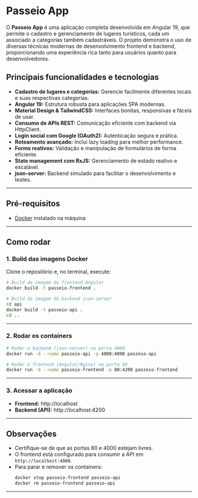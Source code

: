 # Passeio App

O **Passeio App** é uma aplicação completa desenvolvida em Angular 19, que permite o cadastro e gerenciamento de lugares turísticos, cada um associado a categorias também cadastráveis. O projeto demonstra o uso de diversas técnicas modernas de desenvolvimento frontend e backend, proporcionando uma experiência rica tanto para usuários quanto para desenvolvedores.

## Principais funcionalidades e tecnologias

- **Cadastro de lugares e categorias:** Gerencie facilmente diferentes locais e suas respectivas categorias.
- **Angular 19:** Estrutura robusta para aplicações SPA modernas.
- **Material Design & TailwindCSS:** Interfaces bonitas, responsivas e fáceis de usar.
- **Consumo de APIs REST:** Comunicação eficiente com backend via HttpClient.
- **Login social com Google (OAuth2):** Autenticação segura e prática.
- **Roteamento avançado:** Inclui lazy loading para melhor performance.
- **Forms reativos:** Validação e manipulação de formulários de forma eficiente.
- **State management com RxJS:** Gerenciamento de estado reativo e escalável.
- **json-server:** Backend simulado para facilitar o desenvolvimento e testes.

---

## Pré-requisitos

- [Docker](https://www.docker.com/) instalado na máquina

---

## Como rodar

### 1. Build das imagens Docker

Clone o repositório e, no terminal, execute:

```sh
# Build da imagem do frontend Angular
docker build -t passeio-frontend .

# Build da imagem do backend json-server
cd api
docker build -t passeio-api .
cd ..
```

---

### 2. Rodar os containers

```sh
# Rodar o backend (json-server) na porta 4000
docker run -d --name passeio-api -p 4000:4000 passeio-api

# Rodar o frontend (Angular/Nginx) na porta 80
docker run -d --name passeio-frontend -p 80:4200 passeio-frontend
```

---

### 3. Acessar a aplicação

- **Frontend:** http://localhost
- **Backend (API):** http://localhost:4200

---

## Observações

- Certifique-se de que as portas 80 e 4000 estejam livres.
- O frontend está configurado para consumir a API em `http://localhost:4000`.
- Para parar e remover os containers:
  ```sh
  docker stop passeio-frontend passeio-api
  docker rm passeio-frontend passeio-api
  ```

---
